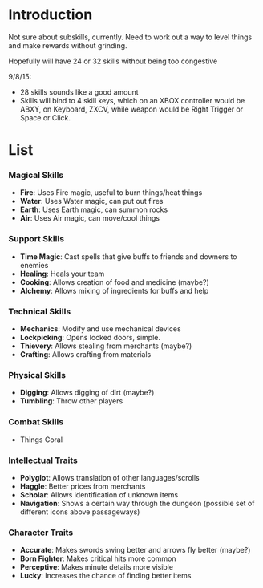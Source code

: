 # Introduction #

Not sure about subskills, currently. Need to work out a way to level things and make rewards without grinding.

Hopefully will have 24 or 32 skills without being too congestive

9/8/15: 
- 28 skills sounds like a good amount
- Skills will bind to 4 skill keys, which on an XBOX controller would be ABXY, on Keyboard, ZXCV, while weapon would be Right Trigger or Space or Click.

# List #

### Magical Skills ###
  * **Fire**: Uses Fire magic, useful to burn things/heat things
  * **Water**: Uses Water magic, can put out fires
  * **Earth**: Uses Earth magic, can summon rocks
  * **Air**: Uses Air magic, can move/cool things

### Support Skills ###
  * **Time Magic**: Cast spells that give buffs to friends and downers to enemies
  * **Healing**: Heals your team
  * **Cooking**: Allows creation of food and medicine (maybe?)
  * **Alchemy**: Allows mixing of ingredients for buffs and help

### Technical Skills ###
  * **Mechanics**: Modify and use mechanical devices
  * **Lockpicking**: Opens locked doors, simple.
  * **Thievery**: Allows stealing from merchants (maybe?)
  * **Crafting**: Allows crafting from materials

### Physical Skills ###
  * **Digging**: Allows digging of dirt (maybe?)
  * **Tumbling**: Throw other players

### Combat Skills ###
  * Things Coral

### Intellectual Traits ###
  * **Polyglot**: Allows translation of other languages/scrolls
  * **Haggle**: Better prices from merchants
  * **Scholar**: Allows identification of unknown items
  * **Navigation**: Shows a certain way through the dungeon (possible set of different icons above passageways)

### Character Traits ###
  * **Accurate**: Makes swords swing better and arrows fly better (maybe?)
  * **Born Fighter**: Makes critical hits more common
  * **Perceptive**: Makes minute details more visible
  * **Lucky**: Increases the chance of finding better items
